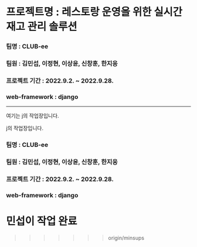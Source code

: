 # 프로젝트명 : 레스토랑 운영을 위한 실시간 재고 관리 솔루션
### 팀명 : CLUB-ee
### 팀원 : 김민섭, 이정현, 이상윤, 신창훈, 한지웅
### 프로젝트 기간 : 2022.9.2. ~ 2022.9.28.
### web-framework : django
---
여기는 j의 작업장입니다.

j의 작업장입니다.

### 팀명 : CLUB-ee

### 팀원 : 김민섭, 이정현, 이상윤, 신창훈, 한지웅

### 프로젝트 기간 : 2022.9.2. ~ 2022.9.28.

### web-framework : django

###

# 민섭이 작업 완료
>>>>>>> origin/minsups